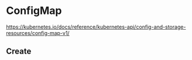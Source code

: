 # ConfigMap

https://kubernetes.io/docs/reference/kubernetes-api/config-and-storage-resources/config-map-v1/

## Create

```console


```
